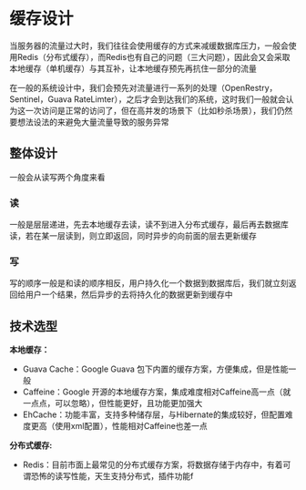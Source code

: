# 缓存设计

当服务器的流量过大时，我们往往会使用缓存的方式来减缓数据库压力，一般会使用Redis（分布式缓存），而Redis也有自己的问题（三大问题），因此会又会采取本地缓存（单机缓存）与其互补，让本地缓存预先再抗住一部分的流量

在一般的系统设计中，我们会预先对流量进行一系列的处理（OpenRestry，Sentinel，Guava RateLimter），之后才会到达我们的系统，这时我们一般就会认为这一次访问是正常的访问了，但在高并发的场景下（比如秒杀场景），我们仍然要想法设法的来避免大量流量导致的服务异常

## 整体设计

一般会从读写两个角度来看

### 读 

一般是层层递进，先去本地缓存去读，读不到进入分布式缓存，最后再去数据库读，若在某一层读到，则立即返回，同时异步的向前面的层去更新缓存

### 写

写的顺序一般是和读的顺序相反，用户持久化一个数据到数据库后，我们就立刻返回给用户一个结果，然后异步的去将持久化的数据更新到缓存中

## 技术选型

**本地缓存：**
- Guava Cache：Google Guava 包下内置的缓存方案，方便集成，但是性能一般
- Caffeine：Google 开源的本地缓存方案，集成难度相对Caffeine高一点（就一点点，可以忽略），但性能更好，且功能更加强大
- EhCache：功能丰富，支持多种储存层，与Hibernate的集成较好，但配置难度更高（使用xml配置），性能相对Caffeine也差一点

**分布式缓存:**
- Redis：目前市面上最常见的分布式缓存方案，将数据存储于内存中，有着可谓恐怖的读写性能，天生支持分布式，插件功能f